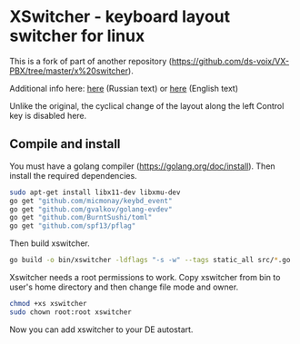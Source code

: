 # XSwitcher - keyboard layout switcher for linux

This is a fork of part of another repository (https://github.com/ds-voix/VX-PBX/tree/master/x%20switcher).

Additional info here: [here](https://habr.com/ru/post/495748/) (Russian text) or [here](draft.txt) (English text)

Unlike the original, the cyclical change of the layout along the left Control key is disabled here.

## Compile and install

You must have a golang compiler (https://golang.org/doc/install).
Then install the required dependencies.

``` bash
sudo apt-get install libx11-dev libxmu-dev
go get "github.com/micmonay/keybd_event"
go get "github.com/gvalkov/golang-evdev"
go get "github.com/BurntSushi/toml"
go get "github.com/spf13/pflag"
```

Then build xswitcher.

```bash
go build -o bin/xswitcher -ldflags "-s -w" --tags static_all src/*.go
```

Xswitcher needs a root permissions to work. Copy xswitcher from bin to user's home directory and then change file mode and owner.

```bash
chmod +xs xswitcher
sudo chown root:root xswitcher
```

Now you can add xswitcher to your DE autostart.